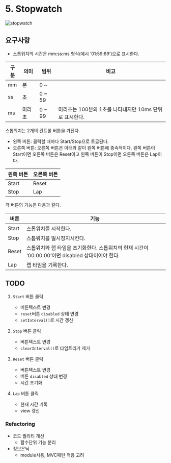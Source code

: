 # 5. Stopwatch

![stopwatch](https://poiemaweb.com/assets/fs-images/exercise/stopwatch.gif)

## 요구사항

- 스톱워치의 시간은 mm:ss:ms 형식(예시 ‘01:59:89’)으로 표시한다.

| 구분 | 의미   | 범위   | 비고                                                    |
| ---- | ------ | ------ | ------------------------------------------------------- |
| mm   | 분     | 0 ~    |                                                         |
| ss   | 초     | 0 ~ 59 |                                                         |
| ms   | 미리초 | 0 ~ 99 | 미리초는 100분의 1초를 나타내지만 10ms 단위로 표시한다. |

스톱워치는 2개의 컨트롤 버튼을 가진다.

- 왼쪽 버튼: 클릭할 때마다 Start/Stop으로 토글된다.
- 오른쪽 버튼: 오른쪽 버튼은 아래와 같이 왼쪽 버튼에 종속적이다. 왼쪽 버튼이 Start이면 오른쪽 버튼은 Reset이고 왼쪽 버튼이 Stop이면 오른쪽 버튼은 Lap이다.

| 왼쪽 버튼 | 오른쪽 버튼 |
| --------- | ----------- |
| Start     | Reset       |
| Stop      | Lap         |

각 버튼의 기능은 다음과 같다.

| 버튼  | 기능                                                                                             |
| ----- | ------------------------------------------------------------------------------------------------ |
| Start | 스톱워치를 시작한다.                                                                             |
| Stop  | 스톱워치를 일시정지시킨다.                                                                       |
| Reset | 스톱워치와 랩 타임을 초기화한다. 스톱워치의 현재 시간이 ‘00:00:00’이면 disabled 상태이어야 한다. |
| Lap   | 랩 타임을 기록한다.                                                                              |

## TODO

1. `Start` 버튼 클릭

   - 버튼텍스트 변경
   - `reset`버튼 `disabled` 상태 변경
   - `setInterval()`로 시간 갱신

2. `Stop` 버튼 클릭

   - 버튼텍스트 변경
   - `clearInterval()`로 타임트리거 제거

3. `Reset` 버튼 클릭

   - 버튼텍스트 변경
   - 버튼 `disabled` 상태 변경
   - 시간 초기화

4. `Lap` 버튼 클릭
   - 현재 시간 기록
   - view 갱신

### Refactoring

- 코드 퀄리티 개선
  - 함수단위 기능 분리
- 정보은닉
  - module사용, MVC패턴 적용 고려

